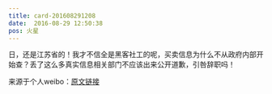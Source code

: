 ```yaml
---
title: card-201608291208
date:  2016-08-29 12:50:38
pos: 火星
---
```

日，还是江苏省的！我才不信全是黑客社工的呢，买卖信息为什么不从政府内部开始查？丢了这么多真实信息相关部门不应该出来公开道歉，引咎辞职吗！

来源于个人weibo：[原文链接](https://m.weibo.cn/status/E5MOs6DV1?mblogid=E5MOs6DV1)